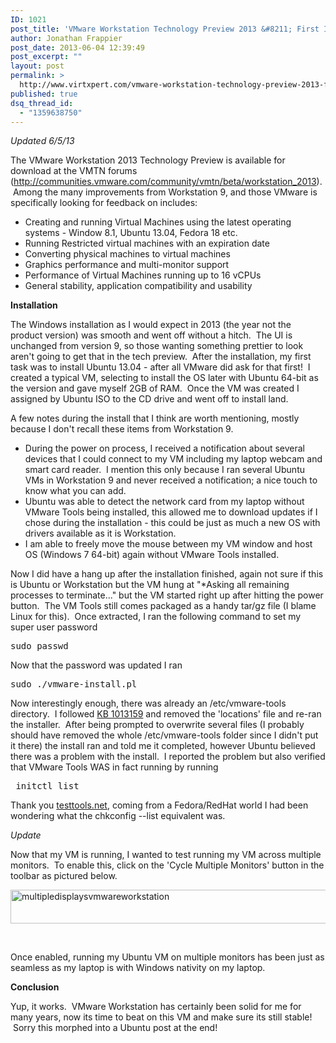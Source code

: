 ```yaml
---
ID: 1021
post_title: 'VMware Workstation Technology Preview 2013 &#8211; First Impressions'
author: Jonathan Frappier
post_date: 2013-06-04 12:39:49
post_excerpt: ""
layout: post
permalink: >
  http://www.virtxpert.com/vmware-workstation-technology-preview-2013-first-impressions/
published: true
dsq_thread_id:
  - "1359638750"
---
```

<em>Updated 6/5/13</em>

The VMware Workstation 2013 Technology Preview is available for download at the VMTN forums (<a href="http://communities.vmware.com/community/vmtn/beta/workstation_2013">http://communities.vmware.com/community/vmtn/beta/workstation_2013</a>).  Among the many improvements from Workstation 9, and those VMware is specifically looking for feedback on includes:
<ul>
	<li>Creating and running Virtual Machines using the latest operating systems - Window 8.1, Ubuntu 13.04, Fedora 18 etc.</li>
	<li>Running Restricted virtual machines with an expiration date</li>
	<li>Converting physical machines to virtual machines</li>
	<li>Graphics performance and multi-monitor support</li>
	<li>Performance of Virtual Machines running up to 16 vCPUs</li>
	<li>General stability, application compatibility and usability</li>
</ul>
<strong>Installation</strong>

The Windows installation as I would expect in 2013 (the year not the product version) was smooth and went off without a hitch.  The UI is unchanged from version 9, so those wanting something prettier to look aren't going to get that in the tech preview.  After the installation, my first task was to install Ubuntu 13.04 - after all VMware did ask for that first!  I created a typical VM, selecting to install the OS later with Ubuntu 64-bit as the version and gave myself 2GB of RAM.  Once the VM was created I assigned by Ubuntu ISO to the CD drive and went off to install land.

A few notes during the install that I think are worth mentioning, mostly because I don't recall these items from Workstation 9.
<ul>
	<li>During the power on process, I received a notification about several devices that I could connect to my VM including my laptop webcam and smart card reader.  I mention this only because I ran several Ubuntu VMs in Workstation 9 and never received a notification; a nice touch to know what you can add.</li>
	<li>Ubuntu was able to detect the network card from my laptop without VMware Tools being installed, this allowed me to download updates if I chose during the installation - this could be just as much a new OS with drivers available as it is Workstation.</li>
	<li>I am able to freely move the mouse between my VM window and host OS (Windows 7 64-bit) again without VMware Tools installed.</li>
</ul>
Now I did have a hang up after the installation finished, again not sure if this is Ubuntu or Workstation but the VM hung at "*Asking all remaining processes to terminate..." but the VM started right up after hitting the power button.  The VM Tools still comes packaged as a handy tar/gz file (I blame Linux for this).  Once extracted, I ran the following command to set my super user password<!--more-->
<pre>sudo passwd</pre>
Now that the password was updated I ran
<pre>sudo ./vmware-install.pl</pre>
Now interestingly enough, there was already an /etc/vmware-tools directory.  I followed <a href="http://kb.vmware.com/selfservice/microsites/search.do?language=en_US&amp;cmd=displayKC&amp;externalId=1013159" target="_blank">KB 1013159</a> and removed the 'locations' file and re-ran the installer.  After being prompted to overwrite several files (I probably should have removed the whole /etc/vmware-tools folder since I didn't put it there) the install ran and told me it completed, however Ubuntu believed there was a problem with the install.  I reported the problem but also verified that VMware Tools WAS in fact running by running
<pre> initctl list</pre>
Thank you <a href="http://www.testools.net/2013/01/install-vmware-tools-in-ubuntu-easy-way.html" target="_blank">testtools.net</a>, coming from a Fedora/RedHat world I had been wondering what the chkconfig --list equivalent was.

<em>Update</em>

Now that my VM is running, I wanted to test running my VM across multiple monitors.  To enable this, click on the 'Cycle Multiple Monitors' button in the toolbar as pictured below.

<a href="http://www.virtxpert.com/wp-content/uploads/2013/06/multipledisplaysvmwareworkstation.png"><img class="aligncenter size-full wp-image-1043" alt="multipledisplaysvmwareworkstation" src="http://www.virtxpert.com/wp-content/uploads/2013/06/multipledisplaysvmwareworkstation.png" width="690" height="54" /></a>

&nbsp;

Once enabled, running my Ubuntu VM on multiple monitors has been just as seamless as my laptop is with Windows nativity on my laptop.

<strong>Conclusion</strong>

Yup, it works.  VMware Workstation has certainly been solid for me for many years, now its time to beat on this VM and make sure its still stable!  Sorry this morphed into a Ubuntu post at the end!